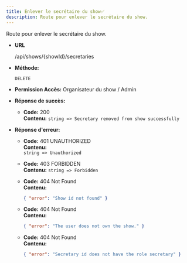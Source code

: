 ```yaml
---
title: Enlever le secrétaire du show✅
description: Route pour enlever le secrétaire du show.
---
```


Route pour enlever le secrétaire du show.

* **URL**

  /api/shows/{showId}/secretaries

* **Méthode:**
  
  `DELETE`

* **Permission Accès:**
  Organisateur du show / Admin

* **Réponse de succès:**
  
  * **Code:** 200 <br/>
    **Contenu:** 
     `string => Secretary removed from show successfully`

* **Réponse d'erreur:**

  * **Code:** 401 UNAUTHORIZED <br/>
    **Contenu:** <br>
    `string => Unauthorized`

  * **Code:** 403 FORBIDDEN <br/>
    **Contenu:** 
      `string => Forbidden`

  * **Code:** 404 Not Found <br/>
    **Contenu:** 
    ```json
    { "error": "Show id not found" }
    ```

  * **Code:** 404 Not Found <br/>
    **Contenu:** 
    ```json
    { "error": "The user does not own the show." }
    ```

  * **Code:** 404 Not Found <br/>
    **Contenu:** 
    ```json
    { "error": "Secretary id does not have the role secretary" }
    ```
